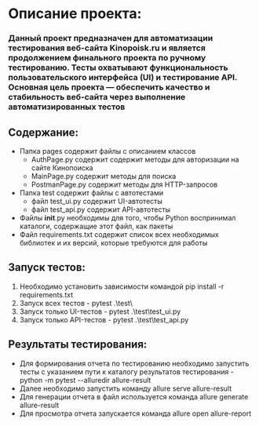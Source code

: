 # **Описание проекта:**
### Данный проект предназначен для автоматизации тестирования веб-сайта Kinopoisk.ru и является продолжением финального проекта по ручному тестированию. Тесты охватывают функциональность пользовательского интерфейса (UI) и тестирование API. Основная цель проекта — обеспечить качество и стабильность веб-сайта через выполнение автоматизированных тестов ###
## Содержание: ##
* Папка pages содержит файлы с описанием классов
  - AuthPage.py содержит содержит методы для авторизации на сайте Кинопоиска
  - MainPage.py содержит методы для поиска 
  - PostmanPage.py содержит методы для HTTP-запросов
* Папка test содержит файлы с автотестами
  - файл test_ui.py содержит UI-автотесты
  - файл test_api.py содержит API-автотесты
* Файлы __init__.py необходимы для того, чтобы Python воспринимал каталоги, содержащие этот файл, как пакеты
* Файл requirements.txt содержит список всех необходимых библиотек и их версий, которые требуются для работы
## Запуск тестов: ##
1. Необходимо установить зависимости командой pip install -r requirements.txt
2. Запуск всех тестов - pytest .\test\
3. Запуск только UI-тестов - pytest .\test\test_ui.py
4. Запуск только API-тестов - pytest .\test\test_api.py
## Результаты тестирования: ##
* Для формирования отчета по тестированию необходимо запустить тесты с указанием пути к каталогу результатов тестирования - 
python -m pytest --alluredir allure-result
* Далее необходимо запустить команду  allure serve allure-result
* Для генерации отчета в файл используется команда allure generate allure-result
* Для просмотра отчета запускается команда allure open allure-report 


